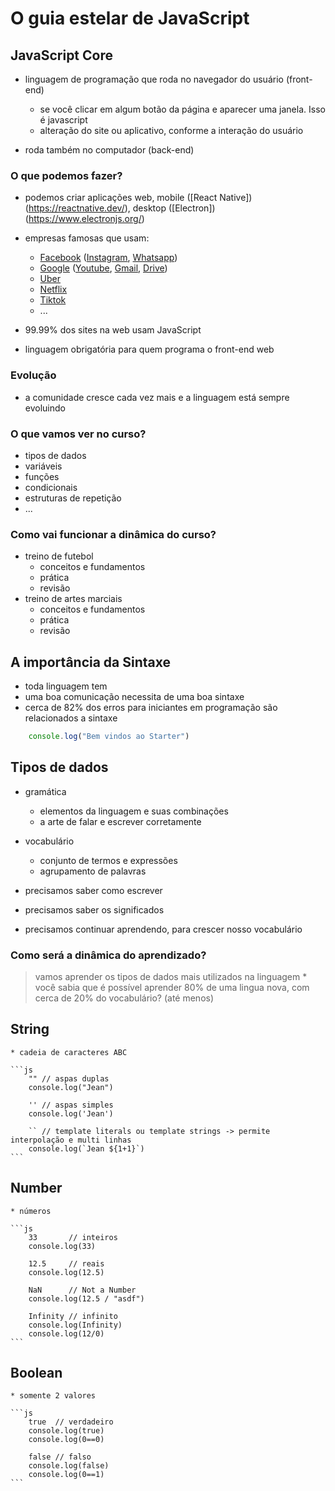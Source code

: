 # O guia estelar de JavaScript

## JavaScript Core

* linguagem de programação que roda no navegador do usuário (front-end)
    * se você clicar em algum botão da página e aparecer uma janela. Isso é javascript
    * alteração do site ou aplicativo, conforme a interação do usuário

* roda também no computador (back-end)

### O que podemos fazer?

* podemos criar aplicações web, mobile ([React Native])(https://reactnative.dev/), desktop ([Electron])(https://www.electronjs.org/)
* empresas famosas que usam:
    * [Facebook](https://developers.facebook.com/) ([Instagram](https://developers.facebook.com/products/instagram/), [Whatsapp](https://developers.facebook.com/docs/whatsapp/))
    * [Google](https://developers.google.com/) ([Youtube](https://developers.google.com/youtube), [Gmail](https://developers.google.com/gmail), [Drive](https://developers.google.com/drive))
    * [Uber](https://developer.uber.com/)
    * [Netflix](https://github.com/netflix)
    * [Tiktok](https://developers.tiktok.com/)
    * ...

* 99.99% dos sites na web usam JavaScript
* linguagem obrigatória para quem programa o front-end web

### Evolução

* a comunidade cresce cada vez mais e a linguagem está sempre evoluindo

### O que vamos ver no curso?

- tipos de dados
- variáveis
- funções
- condicionais
- estruturas de repetição
- ...

### Como vai funcionar a dinâmica do curso?

- treino de futebol
    * conceitos e fundamentos
    * prática
    * revisão
- treino de artes marciais
    * conceitos e fundamentos
    * prática
    * revisão

## A importância da Sintaxe

* toda linguagem tem
* uma boa comunicação necessita de uma boa sintaxe
* cerca de 82% dos erros para iniciantes em programação são relacionados a sintaxe

```js
    console.log("Bem vindos ao Starter")
```

## Tipos de dados

* gramática
    * elementos da linguagem e suas combinações
    * a arte de falar e escrever corretamente

* vocabulário
    * conjunto de termos e expressões
    * agrupamento de palavras

* precisamos saber como escrever
* precisamos saber os significados
* precisamos continuar aprendendo, para crescer nosso vocabulário

### Como será a dinâmica do aprendizado?

> vamos aprender os tipos de dados mais utilizados na linguagem
    * você sabia que é possível aprender 80% de uma lingua nova, com cerca de 20% do vocabulário? (até menos)

## String

    * cadeia de caracteres ABC

    ```js
        "" // aspas duplas
        console.log("Jean")

        '' // aspas simples
        console.log('Jean')

        `` // template literals ou template strings -> permite interpolação e multi linhas
        console.log(`Jean ${1+1}`)
    ```

## Number

    * números

    ```js
        33       // inteiros
        console.log(33)

        12.5     // reais
        console.log(12.5)

        NaN      // Not a Number
        console.log(12.5 / "asdf")

        Infinity // infinito
        console.log(Infinity)
        console.log(12/0)
    ```

## Boolean

    * somente 2 valores

    ```js
        true  // verdadeiro
        console.log(true)
        console.log(0==0)

        false // falso
        console.log(false)
        console.log(0==1)
    ```
